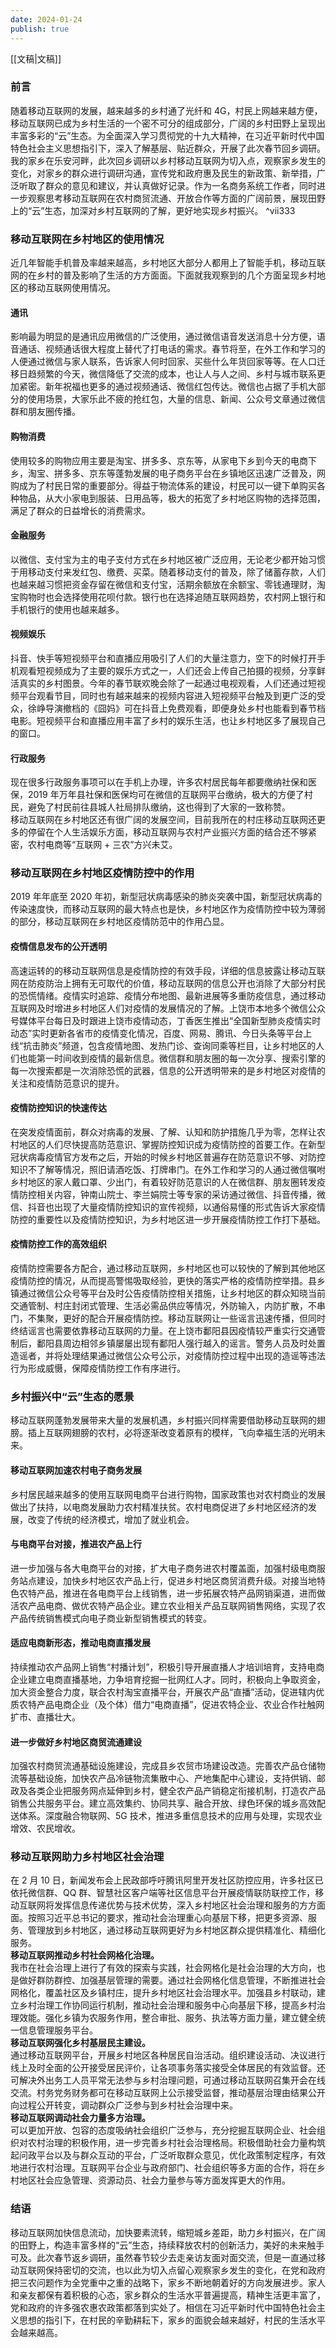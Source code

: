 ```yaml
---
date: 2024-01-24
publish: true
---
```

  
[[文稿|文稿]]   
### 前言  
随着移动互联网的发展，越来越多的乡村通了光纤和 4G，村民上网越来越方便，移动互联网已成为乡村生活的一个密不可分的组成部分，广阔的乡村田野上呈现出丰富多彩的“云”生态。为全面深入学习贯彻党的十九大精神，在习近平新时代中国特色社会主义思想指引下，深入了解基层、贴近群众，开展了此次春节回乡调研。我的家乡在乐安河畔，此次回乡调研以乡村移动互联网为切入点，观察家乡发生的变化，对家乡的群众进行调研沟通，宣传党和政府惠及民生的新政策、新举措，广泛听取了群众的意见和建议，并认真做好记录。作为一名商务系统工作者，同时进一步观察思考移动互联网在农村商贸流通、开放合作等方面的广阔前景，展现田野上的“云”生态，加深对乡村互联网的了解，更好地实现乡村振兴。 ^vii333  
### 移动互联网在乡村地区的使用情况  
近几年智能手机普及率越来越高，乡村地区大部分人都用上了智能手机，移动互联网的在乡村的普及影响了生活的方方面面。下面就我观察到的几个方面呈现乡村地区的移动互联网使用情况。  
#### 通讯  
影响最为明显的是通讯应用微信的广泛使用，通过微信语音发送消息十分方便，语音通话、视频通话很大程度上替代了打电话的需求。春节将至，在外工作和学习的人便通过微信与家人联系，告诉家人何时回家、买些什么年货回家等等。在人口迁移日趋频繁的今天，微信降低了交流的成本，也让人与人之间、乡村与城市联系更加紧密。新年祝福也更多的通过视频通话、微信红包传达。微信也占据了手机大部分的使用场景，大家乐此不疲的抢红包，大量的信息、新闻、公众号文章通过微信群和朋友圈传播。  
#### 购物消费  
使用较多的购物应用主要是淘宝、拼多多、京东等，从家电下乡到今天的电商下乡，淘宝、拼多多、京东等蓬勃发展的电子商务平台在乡镇地区迅速广泛普及，网购成为了村民日常的重要部分。得益于物流体系的建设，村民可以一键下单购买各种物品，从大小家电到服装、日用品等，极大的拓宽了乡村地区购物的选择范围，满足了群众的日益增长的消费需求。  
#### 金融服务  
以微信、支付宝为主的电子支付方式在乡村地区被广泛应用，无论老少都开始习惯于用移动支付来发红包、缴费、买菜。随着移动支付的普及，除了储蓄存款，人们也越来越习惯把资金存留在微信和支付宝，活期余额放在余额宝、零钱通理财，淘宝购物时也会选择使用花呗付款。银行也在选择追随互联网趋势，农村网上银行和手机银行的使用也越来越多。  
#### 视频娱乐  
抖音、快手等短视频平台和直播应用吸引了人们的大量注意力，空下的时候打开手机观看短视频成为了主要的娱乐方式之一，人们还会上传自己拍摄的视频，分享鲜活真实的乡村图景。今年的春节联欢晚会除了一起通过电视观看，人们还通过短视频平台观看节目，同时也有越来越来的视频内容进入短视频平台触及到更广泛的受众，徐峥导演撤档的《囧妈》可在抖音上免费观看，即便身处乡村也能看到春节档电影。短视频平台和直播应用丰富了乡村的娱乐生活，也让乡村地区多了展现自己的窗口。  
#### 行政服务  
现在很多行政服务事项可以在手机上办理，许多农村居民每年都要缴纳社保和医保，2019 年万年县社保和医保均可在微信的互联网平台缴纳，极大的方便了村民，避免了村民前往县城人社局排队缴纳，这也得到了大家的一致称赞。    
移动互联网在乡村地区还有很广阔的发展空间，目前我所在的村庄移动互联网还更多的停留在个人生活娱乐方面，移动互联网与农村产业振兴方面的结合还不够紧密，农村电商等“互联网 + 三农”方兴未艾。  
### 移动互联网在乡村地区疫情防控中的作用  
2019 年年底至 2020 年初，新型冠状病毒感染的肺炎突袭中国，新型冠状病毒的传染速度快，而移动互联网的最大特点也是快，乡村地区作为疫情防控中较为薄弱的部分，移动互联网在乡村地区疫情防范中的作用凸显。  
#### 疫情信息发布的公开透明  
高速运转的的移动互联网信息是疫情防控的有效手段，详细的信息披露让移动互联网在防疫防治上拥有无可取代的价值，移动互联网的信息公开也消除了大部分村民的恐慌情绪。疫情实时追踪、疫情分布地图、最新进展等多重防疫信息，通过移动互联网及时增进乡村地区人们对疫情的发展情况的了解。上饶市本地多个微信公众号媒体平台每日及时跟进上饶市疫情动态，丁香医生推出“全国新型肺炎疫情实时动态”实时更新各省市的疫情变化情况，百度、网易、腾讯、今日头条等平台上线“抗击肺炎”频道，包含疫情地图、发热门诊、查询同乘等栏目，让乡村地区的人们也能第一时间收到疫情的最新信息。微信群和朋友圈的每一次分享、搜索引擎的每一次搜索都是一次消除恐慌的武器，信息的公开透明带来的是乡村地区对疫情的关注和疫情防范意识的提升。  
#### 疫情防控知识的快速传达  
在突发疫情面前，群众对病毒的发展、了解、认知和防护措施几乎为零，怎样让农村地区的人们尽快提高防范意识、掌握防控知识成为疫情防控的首要工作。在新型冠状病毒疫情官方发布之后，开始的时候乡村地区普遍存在防范意识不够、对防控知识不了解等情况，照旧请酒吃饭、打牌串门。在外工作和学习的人通过微信嘱咐乡村地区的家人戴口罩、少出门，有着较好防范意识的人在微信群、朋友圈转发疫情防控相关内容，钟南山院士、李兰娟院士等专家的采访通过微信、抖音传播，微信、抖音也出现了大量疫情防控知识的宣传视频，以通俗易懂的形式告诉大家疫情防控的重要性以及疫情防控知识，为乡村地区进一步开展疫情防控工作打下基础。  
#### 疫情防控工作的高效组织  
疫情防控需要各方配合，通过移动互联网，乡村地区也可以较快的了解到其他地区疫情防控的情况，从而提高警惕吸取经验，更快的落实严格的疫情防控举措。县乡镇通过微信公众号等平台及时公告疫情防控相关措施，让乡村地区的群众知晓当前交通管制、村庄封闭式管理、生活必需品供应等情况，外防输入，内防扩散，不串门，不集聚，更好的配合开展疫情防控。移动互联网让一些谣言迅速传播，但同时终结谣言也需要依靠移动互联网的力量。在上饶市鄱阳县因疫情较严重实行交通管制后，鄱阳县周边相邻乡镇屡屡出现有鄱阳人强行越入的谣言。警务人员及时处置造谣者，并将处理结果通过微信公众号公示，对疫情防控过程中出现的造谣等违法行为形成威慑，保障疫情防控工作有序进行。  
### 乡村振兴中“云”生态的愿景  
移动互联网蓬勃发展带来大量的发展机遇，乡村振兴同样需要借助移动互联网的翅膀。插上互联网翅膀的农村，必将逐渐改变着原有的模样，飞向幸福生活的光明未来。  
#### 移动互联网加速农村电子商务发展  
乡村居民越来越多的使用互联网电商平台进行购物，国家政策也对农村商业的发展做出了扶持，以电商发展助力农村精准扶贫。农村电商促进了乡村地区经济的发展，改变了传统的经济模式，增加了就业机会。  
#### 与电商平台对接，推进农产品上行  
进一步加强与各大电商平台的对接，扩大电子商务进农村覆盖面，加强村级电商服务站点建设，加快乡村地区农产品上行，促进乡村地区商贸消费升级。对接当地特色农特产品，推进在各电商平台上线销售，进一步拓展农特产品网销渠道，进而做活农产品电商、做优农特产品企业。建立农业相关产品互联网销售网络，实现了农产品传统销售模式向电子商业新型销售模式的转变。  
#### 适应电商新形态，推动电商直播发展  
持续推动农产品网上销售“村播计划”，积极引导开展直播人才培训培育，支持电商企业建立电商直播基地，力争培育挖掘一批网红人才。同时，积极向上争取资金，加大资金整合力度，联合农村淘宝直播平台，开展农产品“直播”活动，促进辖内优质农特产品电商企业（及个体）借力“电商直播”，促进农特企业、农业合作社触网扩市、直播壮大。  
#### 进一步做好乡村地区商贸流通建设  
加强农村商贸流通基础设施建设，完成县乡农贸市场建设改造。完善农产品仓储物流等基础设施，加快农产品冷链物流集散中心、产地集配中心建设，支持供销、邮政及各类企业把服务网点延伸到乡村，健全农产品产销稳定衔接机制，打造农产品销售公共服务平台。建立高效集约、协同共享、融合开放、绿色环保的城乡高效配送体系。深度融合物联网、5G 技术，推进多重信息技术的应用与处理，实现农业增效、农民增收。  
### 移动互联网助力乡村地区社会治理  
在 2 月 10 日，新闻发布会上民政部呼吁腾讯阿里开发社区防控应用，许多社区已依托微信群、QQ 群、智慧社区客户端等社区信息平台开展疫情联防联控工作，移动互联网将发挥信息传递优势与技术优势，深入乡村地区社会治理和服务的方方面面。按照习近平总书记的要求，推动社会治理重心向基层下移，把更多资源、服务、管理放到乡村地区，通过移动互联网更好为乡村地区群众提供精准化、精细化服务。    
**移动互联网推动乡村社会网格化治理。**    
我市在社会治理上进行了有效的探索与实践，社会网格化是社会治理的大方向，也是做好群防群控、加强基层管理的需要。通过社会网格化信息管理，不断推进社会网格化，覆盖社区及乡镇村庄，提升乡村地区社会治理水平。加强县乡村联动，建立乡村治理工作协同运行机制，推动社会治理和服务中心向基层下移，提高乡村治理效能。强化乡镇为农服务作用，整合审批、服务、执法等方面力量，建立健全统一信息管理服务平台。    
**移动互联网强化乡村基层民主建设。**    
通过移动互联网平台，开展乡村地区各种居民自治活动。组织建设活动、决议进行线上及时全面的公开接受居民评价，让各项事务落实接受全体居民的有效监督。还可解决外出务工人员平常无法参与乡村治理问题，可通过移动互联网召集开会在线交流。村务党务财务都可在移动互联网上公示接受监督，推动基层治理由结果公开向过程公开转变，调动群众广泛参与到乡村社会治理中来。    
**移动互联网调动社会力量多方治理。**    
可以更加开放、包容的态度吸纳社会组织广泛参与，充分挖掘互联网企业、社会组织对农村治理的积极作用，进一步完善乡村社会治理格局。积极借助社会力量构筑起问政平台以及与群众互动的平台，广泛听取群众意见，优化政策制定程序，有效地进行农村治理。互联网平台企业与政府部门、社会组织等多方面的合作，将在乡村地区社会应急管理、资源动员、社会力量参与等方面发挥更大的作用。  
### 结语  
移动互联网加快信息流动，加快要素流转，缩短城乡差距，助力乡村振兴，在广阔的田野上，构造丰富多样的“云”生态，持续释放农村的创新活力，美好的未来触手可及。此次春节返乡调研，虽然春节较少去走亲访友面对面交流，但是一直通过移动互联网保持密切的交流，也以此为切入点留心观察家乡发生的变化，在党和政府把三农问题作为全党重中之重的战略下，家乡不断地朝着好的方向发展进步。家人和亲友都保有着积极的心态，家乡群众的生活水平普遍提高，精神生活更丰富了，党和政府的许多强农惠农政策都落到实处了。相信在习近平新时代中国特色社会主义思想的指引下，在村民的辛勤耕耘下，家乡的面貌会越来越好，村民的生活水平会越来越高。  
